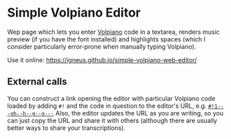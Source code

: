 # Simple Volpiano Editor

Wep page which lets you enter [Volpiano](http://www.fawe.de/volpiano/) code in a textarea,
renders music preview (if you have the font installed) and highlights spaces
(which I consider particularly error-prone when manually typing Volpiano).

Use it online: https://igneus.github.io/simple-volpiano-web-editor/

## External calls

You can construct a link opening the editor with particular Volpiano code loaded
by adding `#!` and the code in question to the editor's URL,
e.g. [`#!1---gh--h--g--g---`](https://igneus.github.io/simple-volpiano-web-editor/#!1---gh--h--g--g---)
Also, the editor updates the URL as you are writing, so you can just copy the URL
and share it with others (although there are usually better ways to share your
transcriptions).
